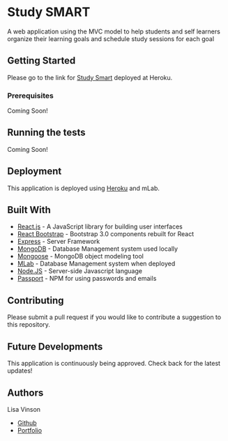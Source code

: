 # Study SMART  

A web application using the MVC model to help students and self learners organize their learning goals and schedule study sessions for each goal 

## Getting Started

Please go to the link for [Study Smart](https://boiling-beyond-23362.herokuapp.com/) deployed at Heroku. 

### Prerequisites
Coming Soon!

## Running the tests
Coming Soon!

## Deployment

This application is deployed using [Heroku](http://www.heroku.com) and mLab. 

## Built With

* [React.js](https://reactjs.org/) - A JavaScript library for building user interfaces
* [React Bootstrap](https://react-bootstrap.github.io/) - Bootstrap 3.0 components rebuilt for React
* [Express](https://www.npmjs.com/package/express) - Server Framework
* [MongoDB](https://www.mongodb.com/) - Database Management system used locally
* [Mongoose](http://docs.sequelizejs.com/) - MongoDB object modeling tool 
* [MLab](https://www.mlab.com/home) - Database Management system when deployed
* [Node.JS](https://nodejs.org/en/) - Server-side Javascript language
* [Passport](https://www.npmjs.com/package/passport) - NPM for using passwords and emails


## Contributing

Please submit a pull request if you would like to contribute a suggestion to this repository.

## Future Developments

This application is continuously being approved. Check back for the latest updates!

## Authors

 Lisa Vinson
* [Github](https://github.com/LiVinson)
* [Portfolio](www.LisaVinson.com)
